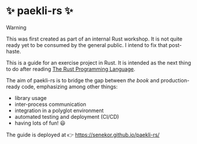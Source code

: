 # ✨ paekli-rs ✨

> [!Warning]
>
> This was first created as part of an internal Rust workshop.
> It is not quite ready yet to be consumed by the general public.
> I intend to fix that post-haste.

This is a guide for an exercise project in Rust.
It is intended as the next thing to do after reading [The Rust Programming Language](https://doc.rust-lang.org/book/).

The aim of paekli-rs is to bridge the gap between _the book_ and production-ready code, emphasizing among other things:
- library usage
- inter-process communication
- integration in a polyglot environment
- automated testing and deployment (CI/CD)
- having lots of fun! 😃

The guide is deployed at 👉 https://senekor.github.io/paekli-rs/
